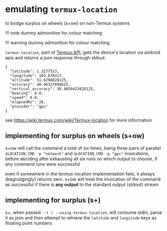 # emulating `termux-location`

to bodge surplus on wheels (s+ow) on non-Termux systems

!!! note
    dummy admonition for colour matching

!!! warning
    dummy admonition for colour matching

`termux-location`, part of [Termux:API](https://wiki.termux.com/wiki/Termux:API), gets the device's
location via android apis and returns a json response through stdout:

```text
{
  "latitude": 1.3277513,
  "longitude": 103.678317,
  "altitude": 51.6298828125,
  "accuracy": 48.46337890625,
  "vertical_accuracy": 38.4659423828125,
  "bearing": 0.0,
  "speed": 0.0,
  "elapsedMs": 28,
  "provider": "gps"
}
```

see <https://wiki.termux.com/wiki/Termux-location> for more information

## implementing for surplus on wheels (s+ow)

s+ow will call the command a total of six times, being three pairs of parallel
`$LOCATION_CMD -p "network"` and `$LOCATION_CMD -p "gps"` invocations, before deciding after
exhausting all six runs on which output to choose, if any command runs were successful

even if somewhere in the termux-location implementation fails, it always (begrudgingly) returns
zero. s+ow will treat the invocation of the command as successful if there is **any output** to
the standard output (stdout) stream

## implementing for surplus (s+)

s+, when passed `--t / --using-termux-location`, will consume stdin, parse it as json and then
attempt to retrieve the `latitude` and `longitude` keys as floating point numbers
